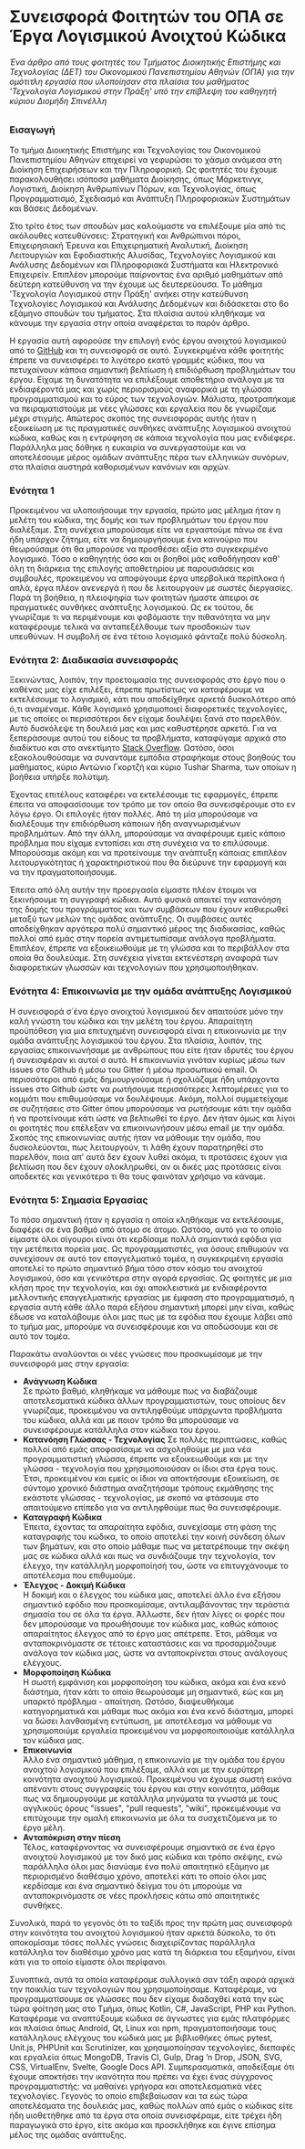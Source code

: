 ﻿# Συνεισφορά Φοιτητών του ΟΠΑ σε Έργα Λογισμικού Ανοιχτού Κώδικα

###### *Ένα άρθρο από τους φοιτητές του Τμήματος Διοικητικής Επιστήμης και Τεχνολογίας (ΔΕΤ) του Οικονομικού Πανεπιστημίου Αθηνών (ΟΠΑ) για την ομότιτλη εργασία που υλοποίησαν στα πλαίσια του μαθήματος 'Τεχνολογία Λογισμικού στην Πράξη' υπό την επίβλεψη του καθηγητή κύριου Διομήδη Σπινέλλη*

### Εισαγωγή 
Το τμήμα Διοικητικής Επιστήμης και Τεχνολογίας του Οικονομικού Πανεπιστημίου Αθηνών επιχειρεί να γεφυρώσει το χάσμα ανάμεσα στη Διοίκηση Επιχειρήσεων και την Πληροφορική. Ως φοιτητές του έχουμε παρακολουθήσει ισόποσα μαθήματα Διοίκησης, όπως Μάρκετινγκ, Λογιστική, Διοίκηση Ανθρωπίνων Πόρων, και Τεχνολογίας, όπως Προγραμματισμό, Σχεδιασμό και Ανάπτυξη Πληροφοριακών Συστημάτων και Βάσεις Δεδομένων.

Στο τρίτο έτος των σπουδών μας καλούμαστε να επιλέξουμε μία από τις ακόλουθες κατευθύνσεις: Στρατηγική και Ανθρώπινοι πόροι, Επιχειρησιακή Έρευνα και Επιχειρηματική Αναλυτική, Διοίκηση Λειτουργιών και Εφοδιαστικής Αλυσίδας, Τεχνολογίες Λογισμικού και Ανάλυσης Δεδομένων και Πληροφοριακά Συστήματα και Ηλεκτρονικό Επιχειρείν. Επιπλέον μπορούμε παίρνοντας ένα αριθμό μαθημάτων από δεύτερη κατεύθυνση να την έχουμε ως δευτερεύουσα. Το μάθημα 'Τεχνολογία Λογισμικού στην Πράξη' ανήκει στην κατεύθυνση Τεχνολογίες Λογισμικού και Ανάλυσης Δεδομένων και διδάσκεται στο 6ο εξάμηνο σπουδών του τμήματος. Στα πλαίσια αυτού κληθήκαμε να κάνουμε την εργασία στην οποία αναφέρεται το παρόν άρθρο.

Η εργασία αυτή αφορούσε την επιλογή ενός έργου ανοιχτού λογισμικού από το [GitHub](https://github.com/) και τη συνεισφορά σε αυτό. Συγκεκριμένα κάθε φοιτητής έπρεπε να συνεισφέρει το λιγότερο εκατό γραμμές κώδικα, που να πετυχαίνουν κάποια σημαντική βελτίωση ή επιδιόρθωση προβλημάτων του έργου. Είχαμε τη δυνατότητα να επιλέξουμε αποθετήριο ανάλογα με τα ενδιαφέροντά μας και χωρίς περιορισμούς αναφορικά με τη γλώσσα προγραμματισμού και το εύρος των τεχνολογιών. Μάλιστα, προτραπήκαμε να πειραματιστούμε με νέες γλώσσες και εργαλεία που δε γνωρίζαμε μέχρι στιγμής. Απώτερος σκοπός της συνεισφοράς αυτής ήταν η εξοικείωση με τις πραγματικές συνθήκες ανάπτυξης λογισμικού ανοιχτού κώδικα, καθώς και η εντρύφηση σε κάποια τεχνολογία που μας ενδιέφερε. Παράλληλα μας δόθηκε η ευκαιρία να συνεργαστούμε και να αποτελέσουμε μέρος ομάδων ανάπτυξης πέρα των ελληνικών συνόρων, στα πλαίσια αυστηρά καθορισμένων κανόνων και αρχών.

### Ενότητα 1

Προκειμένου να υλοποιήσουμε την εργασία, πρώτο μας μέλημα ήταν η μελέτη του κώδικα, της δομής και των προβλημάτων του έργου που διαλέξαμε. Στη συνέχεια μπορούσαμε είτε να εργαστούμε πάνω σε ένα ήδη υπάρχον ζήτημα, είτε να δημιουργήσουμε ένα καινούριο που θεωρούσαμε ότι θα μπορούσε να προσθέσει αξία στο συγκεκριμένο λογισμικό.
Τόσο ο καθηγητής όσο και οι βοηθοί μάς καθοδήγησαν καθ' όλη τη διάρκεια της επιλογής αποθετηρίου με παρουσιάσεις και συμβουλές, προκειμένου να αποφύγουμε έργα υπερβολικά περίπλοκα ή απλά, έργα πλέον ανενεργά ή που δε λειτουργούν με σωστές διεργασίες.
Παρά τη βοήθεια, η πλειοψηφία των φοιτητών ήμαστε άπειροι σε πραγματικές συνθήκες ανάπτυξης λογισμικού. Ως εκ τούτου, δε γνωρίζαμε τι να περιμένουμε και φοβόμαστε την πιθανότητα να μην καταφέρουμε τελικά να ανταπεξέλθουμε των προσδοκιών των υπευθύνων. Η συμβολή σε ένα τέτοιο λογισμικό φάνταζε πολύ δύσκολη.

### Ενότητα 2: Διαδικασία συνεισφοράς

Ξεκινώντας, λοιπόν, την προετοιμασία της συνεισφοράς στο έργο που ο καθένας μας είχε επιλέξει, έπρεπε πρωτίστως να καταφέρουμε να εκτελέσουμε το λογισμικό, κάτι που αποδείχθηκε αρκετά δυσκολότερο από ό,τι αναμέναμε. Κάθε λογισμικό χρησιμοποιεί διαφορετικές τεχνολογίες, με τις οποίες οι περισσότεροι δεν είχαμε δουλέψει ξανά στο παρελθόν. Αυτό δυσκόλεψε τη δουλειά μας και μας καθυστέρησε αρκετά. Για να ξεπεράσουμε αυτού του είδους τα προβλήματα, καταφύγαμε αρχικά στο διαδίκτυο και στο ανεκτίμητο [Stack Overflow](https://stackoverflow.com/). Ωστόσο, όσοι εξακολουθούσαμε να συναντάμε εμπόδια στραφήκαμε στους βοηθούς του μαθήματος, κύριο Αντώνιο Γκορτζή και κύριο Tushar Sharma, των οποίων η βοήθεια υπήρξε πολύτιμη.

Έχοντας επιτέλους καταφέρει να εκτελέσουμε τις εφαρμογές, έπρεπε έπειτα να αποφασίσουμε τον τρόπο με τον οποίο θα συνεισφέρουμε στο εν λόγω έργο. Οι επιλογές ήταν πολλές. Από τη μία μπορούσαμε να διαλέξουμε την επιδιόρθωση κάποιων ήδη αναγνωρισμένων προβλημάτων. Από την άλλη, μπορούσαμε να αναφέρουμε εμείς κάποιο πρόβλημα που είχαμε εντοπίσει και στη συνέχεια να το επιλύσουμε. Μπορούσαμε ακόμη και να προτείνουμε την ανάπτυξη κάποιας επιπλέον λειτουργικότητας ή χαρακτηριστικού που θα διεύρυνε την εφαρμογή και να την πραγματοποιήσουμε.

Έπειτα από όλη αυτήν την προεργασία είμαστε πλέον έτοιμοι να ξεκινήσουμε τη συγγραφή κώδικα. Αυτό φυσικά απαιτεί την κατανόηση της δομής του προγράμματος και των συμβάσεων που έχουν καθιερωθεί μεταξύ των μελών της ομάδας ανάπτυξης. Οι συμβάσεις αυτές αποδείχθηκαν αργότερα πολύ σημαντικό μέρος της διαδικασίας, καθώς πολλοί από εμάς στην πορεία αντιμετωπίσαμε ανάλογα προβλήματα. Επιπλέον, έπρεπε να εξοικειωθούμε με τη γλώσσα και το περιβάλλον στα οποία θα δουλεύαμε. Στη συνέχεια γίνεται εκτενέστερη αναφορά των διαφορετικών γλωσσών και τεχνολογιών που χρησιμοποιήθηκαν.

### Ενότητα 4: Επικοινωνία με την ομάδα ανάπτυξης Λογισμικού

Η συνεισφορά σ΄ένα έργο ανοιχτού λογισμικού δεν απαιτούσε μόνο την καλή γνώστη του κώδικα και την μελέτη του έργου. Απαραίτητη προϋπόθεση για μια επιτυχημένη συνεισφορά είναι η επικοινωνία με την ομάδα ανάπτυξης λογισμικού του έργου. Στα πλαίσια, λοιπόν, της εργασίας επικοινωνήσαμε με ανθρώπους που είτε ήταν ιδρυτές του έργου ή συνεισφέραν κι αυτοί σ αυτό. Η επικοινωνία γινόταν κυρίως μέσω των issues στο Github ή μέσω του Gitter ή μέσω προσωπικού email. Οι περισσότεροι από εμάς δημιουργούσαμε ή σχολιάζαμε ήδη υπάρχοντα issues στο Github ώστε να ρωτήσουμε περισσότερες λεπτομέρειες για το κομμάτι που επιθυμούσαμε να δουλέψουμε. Ακόμη, πολλοί συμμετείχαμε σε συζητήσεις στο Gitter όπου μπορούσαμε να ρωτήσουμε κάτι την ομάδα ή να προτείνουμε κάτι ώστε να βελτιωθεί το έργο. Δεν ήταν όμως και λίγοι οι φοιτητές που επέλεξαν να επικοινωνήσουν μέσω email με την ομάδα. Σκοπός της επικοινωνίας αυτής ήταν να μάθουμε την ομάδα, που δυσκολεύονται, πως λειτουργούν, τι λάθη έχουν παρατηρηθεί στο παρελθόν, ποια απ’ αυτά δεν έχουν λυθεί ακόμα, τι προτάσεις έχουν για βελτίωση που δεν έχουν ολοκληρωθεί, αν οι δικές μας προτάσεις είναι αποδεκτές και γενικότερα τι θα τους φαινόταν χρήσιμο να κάναμε.  

### Ενότητα 5: Σημασία Εργασίας

Το πόσο σημαντική ήταν η εργασία η οποία κληθήκαμε να εκτελέσουμε, διαφέρει σε ένα βαθμό από άτομο σε άτομο. Ωστόσο, αυτό για το οποίο είμαστε όλοι σίγουροι είναι ότι κερδίσαμε πολλά σημαντικά εφόδια για την μετέπειτα πορεία μας. Ως προγραμματιστές, για όσους επιθυμούν να συνεχίσουν σε αυτό τον επαγγελματικό τομέα, η συγκεκριμένη εργασία αποτελεί το πρώτο σημαντικό βήμα τόσο στον κόσμο του ανοιχτού λογισμικού, όσο και γενικότερα στην αγορά εργασίας. Ως φοιτητές με μια κλήση προς την τεχνολογία, και όχι αποκλειστικά με ενδιαφέροντα  μελλοντικής επαγγελματικής εργασίας με έμφαση στο προγραμματισμό, η εργασία αυτή κάθε άλλο παρά εξήσου σημαντική μπορεί μην είναι, καθώς έδωσε να καταλάβουμε όλοι μας πως με τα εφόδια που έχουμε λάβει από το τμήμα μας, μπορούμε να συνεισφέρουμε και να αποδώσουμε και σε αυτό τον τομέα. 

Παρακάτω αναλύονται οι νέες γνώσεις που προσκωμίσαμε με την συνεισφορά μας στην εργασία:

* **Ανάγνωση Κώδικα**<br/>
 Σε πρώτο βαθμό, κληθήκαμε να μάθουμε πως να διαβάζουμε αποτελεσματικά κώδικα άλλων προγραμματιστών, τους οποίους δεν γνωρίζαμε, προκειμένου να αντιληφθούμε υπάρχωντα προβλήματα του κώδικα, αλλά και με ποιον τρόπο θα μπορούσαμε να συνεισφέρουμε κατάλληλα στον κώδικα του έργου.
* **Κατανόηση Γλώσσας - Τεχνολογίας** 
 Σε πολλές περιπτώσεις, καθώς πολλοί από εμάς αποφασίσαμε να ασχοληθούμε με μια νέα προγραμματιστική γλώσσα, έπρεπε να εξοικειωθούμε και με την γλώσσα - τεχνολογία που χρησιμοποιούσαν οι ίδιοι στα έργα τους. Έτσι, προκειμένου και εμείς οι ίδιοι να αποκτήσουμε εξοικείωση, σε σύντομο χρονικό διάστημα αναζητήσαμε τρόπους εκμάθησης της εκάστοτε γλώσσας - τεχνολογίας, με σκοπό να φτάσουμε στο απαιτούμενο επίπεδο για να αντιληφθούμε πως θα συνεισφέρουμε.
* **Καταγραφή Κώδικα**<br/>
 Έπειτα, έχοντας τα απαραίτητα εφόδια, συνεχίσαμε στη φάση της καταγραφής του κώδικα, το οποίο αποτελεί την κοινή σύνδεση όλων των βημάτων, και στο οποίο μάθαμε πως να μετατρέπουμε την σκέψη μας σε κώδικα αλλά και πως να συνδιάζουμε την τεχνολογία, τον έλεγχο, την κατάλληλη μορφοποίησή του, ώστε να επιτυγχάνουμε το αποτέλεσμα που επιθυμούμε. 
* **Έλεγχος - Δοκιμή Κώδικα**<br/>
 Η δοκιμή και ο έλεγχος του κώδικα μας, αποτελεί άλλο ένα εξήσου σημαντικό εφόδιο που προσκομίσαμε, αντιλαμβάνοντας την τεράστια σημασία του σε όλα τα έργα. Άλλωστε, δεν ήταν λίγες οι φορές που δεν μπορούσαμε να προωθήσουμε τον κώδικα μας, καθώς κάποιος απαραίτητος έλεγχος από το έργο μας απέτρεπε. Έτσι, μάθαμε να ανταποκρινόμαστε σε τέτοιες καταστάσεις και να προσαρμόζουμε ανάλογα τον κώδικα μας, ώστε να ανταποκρίνεται στους ανάλογους ελέγχους.
* **Μορφοποίηση Κώδικα**<br/>
 Η σωστή εμφάνιση και μορφοποίηση του κώδικα, ακόμα και ένα κενό διάστημα, ήταν κάτι το οποίο θεωρούσαμε μη σημαντικό, εώς και μη υπαρκτό πρόβλημα - απαίτηση. Ωστόσο, διαψευθήκαμε κατηγορηματικά και μάθαμε πως ακόμα και ένα κενό διάστημα, μπορεί να δώσει λανθασμένη εντύπωση, με αποτέλεσμα να μάθουμε να χρησιμοποιύμε εργαλεία προκειμένου να μορφοποιποιούμε κατάλληλα τον κώδικα μας.
* **Επικοινωνία**<br/>
 Άλλο ένα σημαντικό μάθημα, η επικοινωνία με την ομάδα του έργου ανοιχτού λογισμικού που επιλέξαμε, αλλά και με την ευρύτερη κοινότητα ανοιχτού λογισμικού. Προκειμένου να έχουμε σωστή εικόνα απέναντι στους συγγραφείς του έργου και στην κοινότητα, μάθαμε πως να δημιουργούμε με κατάλληλα μηνύματα τα γνωστά με τους αγγλικούς όρους "issues", "pull requests", "wiki", προκειμένουμε να επιτύχουμε την ομαλή επικοινωνία με όλα τα συσχετιζόμενα με το έργο μέλη. 
* **Ανταπόκριση στην πίεση**<br/>
 Τέλος, καταφέρνοντας να συνεισφέρουμε σημαντικά σε ένα έργο ανοιχτού λογισμικού με τον δικό μας κώδικα και τρόπο σκέψης, ενώ παράλληλα όλοι μας διανύαμε ένα πολύ απαιτητικό εξάμηνο με περιορισμένο διαθέσιμο χρόνο, αποτελεί κάτι το οποίο όλοι μας κερδίσαμε και ένα σημαντικό δείγμα του ότι μπορούμε να ανταποκρινόμαστε σε νέες προκλήσεις κάτω από απαιτητικές συνθήκες.    	 

Συνολικά, παρά το γεγονός ότι το ταξίδι προς την πρώτη μας συνεισφορά στην κοινότητα του ανοιχτού λογισμικού ήταν αρκετά δύσκολο, το ότι αποκομίσαμε τόσες πολλές γνώσεις διαχειρίζοντας παράλληλα κατάλληλα τον διαθέσιμο χρόνο μας κατά τη διάρκεια του εξαμήνου, είναι κάτι για το οποίο είμαστε όλοι περίφανοι.

Συνοπτικά, αυτά τα οποία καταφέραμε συλλογικά σαν τάξη αφορά αρχικά την ποικιλία των τεχνολογιών που χρησιμοποίησαμε. Καταφέραμε, να προγραμματίσουμε σε γλώσσες που δεν είχαμε διαδαχθεί κατά την εώς τώρα φοίτηση μας στο Τμήμα, όπως Kotlin, C#, JavaScript, PHP και Python. Καταφέραμε να αναπτύξουμε κώδικα σε άγνωστες για εμάς πλατφόρμες και πλαίσια όπως Android, Qt, Linux και npm, πραγματοποιήσαμε τους κατάλληλους ελέγχους του κώδικά μας με βιβλιοθήκες όπως pytest, Unit.js, PHPUnit και Scrutinizer, και χρησιμοποίησαν τεχνολογίες, διεπαφές και εργαλεία όπως MongoDB, Travis CI, Gulp, Drag ’n Drop, JSON, SVG, CSS, VirtualEnv, Svelte, Google Docs API. Συμπερασματικά, αποδείξαμε ότι έχουμε αποκτήσει την ικανότητα που πρέπει να έχει ένας σύγχρονος προγραμματιστής: να μαθαίνει γρήγορα και αποτελεσματικά νέες τεχνολογίες. Γεγονός το οποίο επιβεβαίωσαν και τα εώς τώρα αποτελέσματα της δουλειάς μας, καθώς πολλών από εμάς ο κώδικας είτε ήδη υιοθετήθηκε από τα έργα στα οποία συνεισφέραμε, είτε τρέχει ήδη παραγωγικά στο έργο, είτε ακόμα και προσκλήθηκε και έγινε επίσημα μέλος της ομάδας ανάπτυξης.